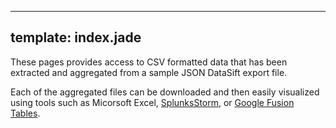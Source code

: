 ---
template: index.jade
----

These pages provides access to CSV formatted data that has been extracted and aggregated from a sample JSON DataSift export file.

Each of the aggregated files can be downloaded and then easily visualized using tools such as Micorsoft Excel, <a href="https://www.splunkstorm.com" target="_blank">SplunksStorm</a>, or <a href="http://www.google.com/drive/start/apps.html#fusiontables" target="_blank">Google Fusion Tables</a>.
